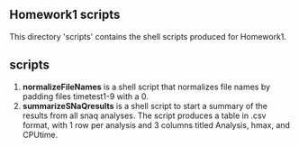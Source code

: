 ## Homework1 scripts

This directory 'scripts' contains the shell scripts produced for Homework1.

## scripts
1. **normalizeFileNames** is a shell script that normalizes file names by padding files timetest1-9 with a 0.
2. **summarizeSNaQresults** is a shell script to start a summary of the results from all snaq analyses. The script produces a table in .csv format, with 1 row per analysis and 3 columns titled Analysis, hmax, and CPUtime. 

